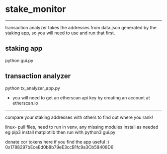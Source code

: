 # stake_monitor

---

transaction analyzer takes the addresses from data.json generated by the staking app, so you will need to use and run that first.

## staking app

python gui.py

## transaction analyzer

python tx_analyzer_app.py 

- you will need to get an etherscan api key by creating an account at etherscan.io

---

compare your staking addresses with others to find out where you rank!



linux- pull files, need to run in venv, any missing modules install as needed eg pip3 install matplotlib
then run with python3 gui.py


donate cor tokens here if you find the app useful :) 0x1788297bEceEd0b8b79eE3ccB1fc9a3Cb58408D6
